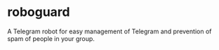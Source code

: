 # roboguard
A Telegram robot for easy management of Telegram and prevention of spam of people in your group.
